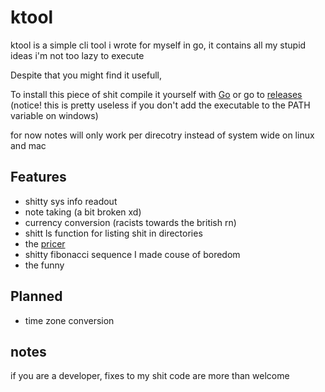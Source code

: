 # ktool

ktool is a simple cli tool i wrote for myself in go,
it contains all my stupid ideas i'm not too lazy to execute 

Despite that you might find it usefull,

To install this piece of shit compile it yourself with [Go](https://go.dev) or go to [releases](https://github.com/kociumba/ktool/releases) (notice! this is pretty useless if you don't add the executable to the PATH variable on windows)


for now notes will only work per direcotry instead of system wide on linux and mac 

## Features

- shitty sys info readout
- note taking (a bit broken xd)
- currency conversion (racists towards the british rn)
- shitt ls function for listing shit in directories
- the [pricer](https://gabagool.vercel.app/)
- shitty fibonacci sequence I made couse of boredom
- the funny

## Planned

- time zone conversion


## notes

if you are a developer, fixes to my shit code are more than welcome
